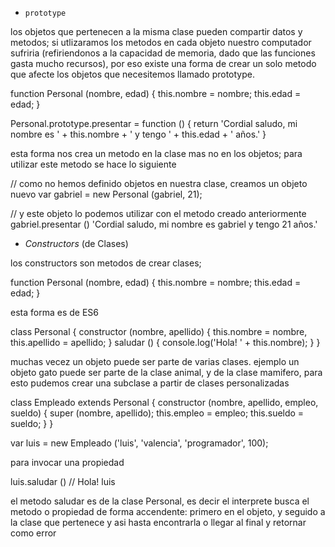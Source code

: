 
* `prototype`

los objetos que pertenecen a la misma clase pueden compartir datos y metodos; si utlizaramos los metodos en cada objeto nuestro computador sufriria (refiriendonos a la capacidad de memoria, dado que las funciones gasta mucho recursos), por eso existe una forma de crear un solo metodo que afecte los objetos que necesitemos llamado prototype.

function Personal (nombre, edad) {
    this.nombre = nombre;
    this.edad  = edad;
}

Personal.prototype.presentar = function () {
    return 'Cordial saludo, mi nombre es ' + this.nombre + ' y tengo ' + this.edad + ' años.'
}

esta forma nos crea un metodo en la clase mas no en los objetos; para utilizar este metodo se hace lo siguiente

// como no hemos definido objetos en nuestra clase, creamos un objeto nuevo
var gabriel = new Personal (gabriel, 21);

// y este objeto lo podemos utilizar con el metodo creado anteriormente 
gabriel.presentar () 
'Cordial saludo, mi nombre es gabriel y tengo 21 años.'

* _Constructors_ (de Clases)

los constructors son metodos de crear clases; 

function Personal (nombre, edad) {
    this.nombre = nombre;
    this.edad  = edad;
}

esta forma es de ES6

class Personal {
    constructor (nombre, apellido) {
        this.nombre = nombre,
        this.apellido = apellido;
    }
    saludar () {
        console.log('Hola! ' + this.nombre);
    }
}

muchas vecez un objeto puede ser parte de varias clases. ejemplo un objeto gato puede ser parte de la clase animal, y de la clase mamifero, para esto pudemos crear una subclase a partir de clases personalizadas

class Empleado extends Personal {
    constructor (nombre, apellido, empleo, sueldo) {
        super (nombre, apellido);
        this.empleo = empleo;
        this.sueldo = sueldo;
    }
}

var luis = new Empleado ('luis', 'valencia', 'programador', 100);

para invocar una propiedad 

luis.saludar ()
// Hola! luis

el metodo saludar es de la clase Personal, es decir el interprete busca el metodo o propiedad de forma accendente: primero en el objeto, y seguido a la clase que pertenece y asi hasta encontrarla o llegar al final y retornar como error